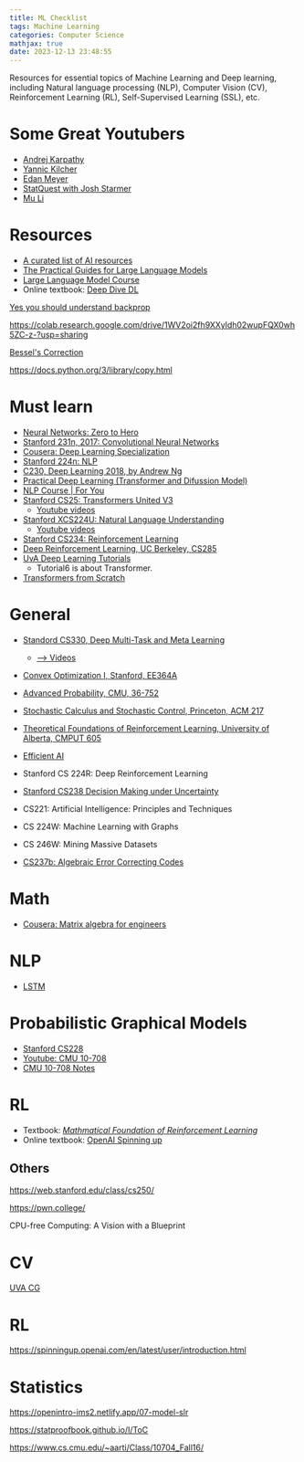 ```yaml
---
title: ML Checklist
tags: Machine Learning
categories: Computer Science
mathjax: true
date: 2023-12-13 23:48:55
---
```


Resources for essential topics of Machine Learning and Deep learning, including Natural language processing (NLP), Computer Vision (CV), Reinforcement Learning (RL), Self-Supervised Learning (SSL), etc.

<!--more-->

# Some Great Youtubers

* [Andrej Karpathy](https://www.youtube.com/@AndrejKarpathy)
* [Yannic Kilcher](https://www.youtube.com/@YannicKilcher)
* [Edan Meyer](https://www.youtube.com/@EdanMeyer)
* [StatQuest with Josh Starmer](https://www.youtube.com/@statquest)
* [Mu Li](https://www.youtube.com/@mu_li)

# Resources

* [A curated list of AI resources](https://github.com/swyxio/ai-notes/blob/main/README.md#top-ai-reads)
* [The Practical Guides for Large Language Models ](https://github.com/Mooler0410/LLMsPracticalGuide?tab=readme-ov-file)
* [Large Language Model Course](https://github.com/mlabonne/llm-course?tab=readme-ov-file)
* Online textbook: [Deep Dive DL](http://d2l.ai/chapter_preface/index.html)



[Yes you should understand backprop](https://karpathy.medium.com/yes-you-should-understand-backprop-e2f06eab496b)

https://colab.research.google.com/drive/1WV2oi2fh9XXyldh02wupFQX0wh5ZC-z-?usp=sharing

[Bessel's Correction](https://mathcenter.oxford.emory.edu/site/math117/besselCorrection/)

https://docs.python.org/3/library/copy.html



# Must learn

* [Neural Networks: Zero to Hero](https://karpathy.ai/zero-to-hero.html)
* [Stanford 231n, 2017: Convolutional Neural Networks](https://www.youtube.com/playlist?list=PLC1qU-LWwrF64f4QKQT-Vg5Wr4qEE1Zxk)
* [Cousera: Deep Learning Specialization](https://www.coursera.org/specializations/deep-learning)
* [Stanford 224n: NLP](https://www.youtube.com/playlist?list=PLoROMvodv4rOSH4v6133s9LFPRHjEmbmJ)
* [C230, Deep Learning 2018, by Andrew Ng](https://www.youtube.com/watch?v=PySo_6S4ZAg&list=PLoROMvodv4rOABXSygHTsbvUz4G_YQhOb)
* [Practical Deep Learning (Transformer and Difussion Model)](https://course.fast.ai/)
* [NLP Course | For You](https://lena-voita.github.io/nlp_course/seq2seq_and_attention.html)
* [Stanford CS25: Transformers United V3](https://web.stanford.edu/class/cs25/index.html#schedule)
  * [Youtube videos](https://www.youtube.com/playlist?list=PLoROMvodv4rNiJRchCzutFw5ItR_Z27CM)
* [Stanford XCS224U: Natural Language Understanding](http://web.stanford.edu/class/cs224u/background.html)
  * [Youtube videos](https://www.youtube.com/playlist?list=PLoROMvodv4rOwvldxftJTmoR3kRcWkJBp)
* [Stanford CS234: Reinforcement Learning](https://www.youtube.com/playlist?list=PLoROMvodv4rOSOPzutgyCTapiGlY2Nd8u)
* [Deep Reinforcement Learning, UC Berkeley, CS285](https://www.youtube.com/playlist?list=PL_iWQOsE6TfVYGEGiAOMaOzzv41Jfm_Ps) 
* [UvA Deep Learning Tutorials](https://uvadlc-notebooks.readthedocs.io/en/latest/index.html) 
  * Tutorial6 is about Transformer.
* [Transformers from Scratch](https://e2eml.school/transformers.html)



# General

* [Standord CS330, Deep Multi-Task and Meta Learning](https://cs330.stanford.edu/)

  * [--> Videos](https://www.youtube.com/playlist?list=PLoROMvodv4rNjRoawgt72BBNwL2V7doGI)

* [Convex Optimization I, Stanford, EE364A](https://see.stanford.edu/Course/EE364A/85)

* [Advanced Probability, CMU, 36-752](https://www.stat.cmu.edu/~arinaldo/Teaching/36752/S18/schedule.html)

* [Stochastic Calculus and Stochastic Control, Princeton, ACM 217](https://web.math.princeton.edu/~rvan/acm217/acm217.html)

* [Theoretical Foundations of Reinforcement Learning, University of Alberta, CMPUT 605](https://rltheory.github.io/pages/about/)

* [Efficient AI](https://www.youtube.com/watch?v=C-4F7o8nr0E)

* Stanford CS 224R: Deep Reinforcement Learning

* [Stanford CS238 Decision Making under Uncertainty](https://aa228.stanford.edu/)

* CS221: Artificial Intelligence: Principles and Techniques

* CS 224W: Machine Learning with Graphs

* CS 246W: Mining Massive Datasets



* [CS237b: Algebraic Error Correcting Codes ](http://web.stanford.edu/class/cs237b/)

# Math

* [Cousera: Matrix algebra for engineers](https://www.coursera.org/learn/matrix-algebra-engineers)

# NLP

* [LSTM](https://weberna.github.io/blog/2017/11/15/LSTM-Vanishing-Gradients.html#fn:4)

# Probabilistic Graphical Models

* [Stanford CS228](https://ermongroup.github.io/cs228-notes/)
* [Youtube: CMU 10-708](https://www.youtube.com/playlist?list=PLoZgVqqHOumTqxIhcdcpOAJOOimrRCGZn)
* [CMU 10-708 Notes](https://www.cs.cmu.edu/~epxing/Class/10708-20/project.html)

# RL

* Textbook: [*Mathmatical Foundation of Reinforcement Learning*](https://github.com/MathFoundationRL/Book-Mathmatical-Foundation-of-Reinforcement-Learning)
* Online textbook: [OpenAI Spinning up](https://spinningup.openai.com/en/latest/user/introduction.html)

## Others

https://web.stanford.edu/class/cs250/

https://pwn.college/

CPU-free Computing: A Vision with a Blueprint

# CV

[UVA CG](https://staff.fnwi.uva.nl/r.vandenboomgaard/IPCV20172018/LectureNotes/MATH/homogenous.html)

# RL

https://spinningup.openai.com/en/latest/user/introduction.html

# Statistics

https://openintro-ims2.netlify.app/07-model-slr

https://statproofbook.github.io/I/ToC

https://www.cs.cmu.edu/~aarti/Class/10704_Fall16/

